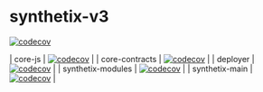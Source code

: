 # synthetix-v3
[![codecov](https://codecov.io/gh/Synthetixio/synthetix-v3/branch/main/graph/badge.svg)](https://codecov.io/gh/Synthetixio/synthetix-v3)

| core-js | [![codecov](https://codecov.io/gh/Synthetixio/synthetix-v3/branch/main/graph/badge.svg?flag=core-js)](https://codecov.io/gh/Synthetixio/synthetix-v3) |
| core-contracts | [![codecov](https://codecov.io/gh/Synthetixio/synthetix-v3/branch/main/graph/badge.svg?flag=core-contracts)](https://codecov.io/gh/Synthetixio/synthetix-v3) |
| deployer | [![codecov](https://codecov.io/gh/Synthetixio/synthetix-v3/branch/main/graph/badge.svg?flag=deployer)](https://codecov.io/gh/Synthetixio/synthetix-v3) |
| synthetix-modules | [![codecov](https://codecov.io/gh/Synthetixio/synthetix-v3/branch/main/graph/badge.svg?flag=synthetix-modules)](https://codecov.io/gh/Synthetixio/synthetix-v3) |
| synthetix-main | [![codecov](https://codecov.io/gh/Synthetixio/synthetix-v3/branch/main/graph/badge.svg?flag=synthetix-main)](https://codecov.io/gh/Synthetixio/synthetix-v3) |
